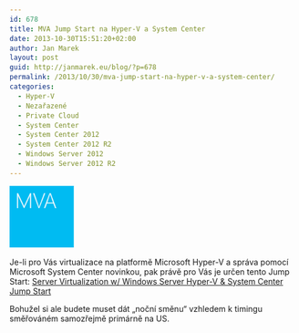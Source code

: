 ```yaml
---
id: 678
title: MVA Jump Start na Hyper-V a System Center
date: 2013-10-30T15:51:20+02:00
author: Jan Marek
layout: post
guid: http://janmarek.eu/blog/?p=678
permalink: /2013/10/30/mva-jump-start-na-hyper-v-a-system-center/
categories:
  - Hyper-V
  - Nezařazené
  - Private Cloud
  - System Center
  - System Center 2012
  - System Center 2012 R2
  - Windows Server 2012
  - Windows Server 2012 R2
---
```

[<img class="alignleft  wp-image-679" alt="mva-logo" src="/wp-content/uploads/2013/10/mva-logo.png" width="113" height="108" />](/wp-content/uploads/2013/10/mva-logo.png)

Je-li pro Vás virtualizace na platformě Microsoft Hyper-V a správa pomocí Microsoft System Center novinkou, pak právě pro Vás je určen tento Jump Start: <a title="Server Virtualization w/ Windows Server Hyper-V & System Center Jump Start" href="http://www.microsoftvirtualacademy.com/liveevents/server-virtualization-w-windows-server-hyper-v-system-center-jump-start" target="_blank">Server Virtualization w/ Windows Server Hyper-V & System Center Jump Start</a>

Bohužel si ale budete muset dát &#8222;noční směnu&#8220; vzhledem k timingu směřováném samozřejmě primárně na US.

